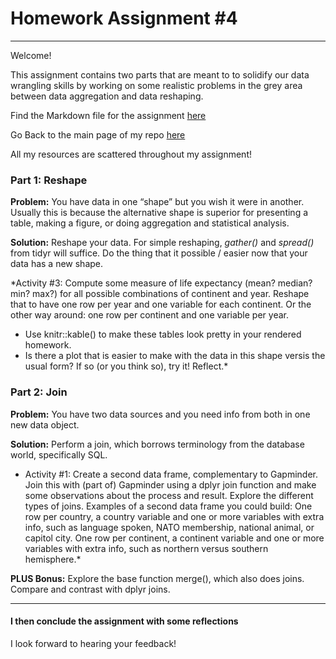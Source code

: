 
# Homework Assignment #4 

***

Welcome!

This assignment contains two parts that are meant to to solidify our data wrangling skills by working on some realistic problems in the grey area between data aggregation and data reshaping.

Find the Markdown file for the assignment [here]()

Go Back to the main page of my repo [here]()

All my resources are scattered throughout my assignment!


### Part 1: Reshape

**Problem:** You have data in one “shape” but you wish it were in another. Usually this is because the alternative shape is superior for presenting a table, making a figure, or doing aggregation and statistical analysis.

**Solution:** Reshape your data. For simple reshaping, _gather()_ and _spread()_ from tidyr will suffice. Do the thing that it possible / easier now that your data has a new shape.

*Activity #3: Compute some measure of life expectancy (mean? median? min? max?) for all possible combinations of continent and year. Reshape that to have one row per year and one variable for each continent. Or the other way around: one row per continent and one variable per year.
- Use knitr::kable() to make these tables look pretty in your rendered homework.
- Is there a plot that is easier to make with the data in this shape versis the usual form? If so (or you think so), try it! Reflect.*



### Part 2: Join 

**Problem:** You have two data sources and you need info from both in one new data object.

**Solution:** Perform a join, which borrows terminology from the database world, specifically SQL.

* Activity #1: Create a second data frame, complementary to Gapminder. Join this with (part of) Gapminder using a  dplyr join function and make some observations about the process and result. Explore the different types of joins. Examples of a second data frame you could build:
One row per country, a country variable and one or more variables with extra info, such as language spoken, NATO membership, national animal, or capitol city. One row per continent, a continent variable and one or more variables with extra info, such as northern versus southern hemisphere.*

**PLUS Bonus:** Explore the base function merge(), which also does joins. Compare and contrast with dplyr joins.

***

#### I then conclude the assignment with some reflections

I look forward to hearing your feedback!
